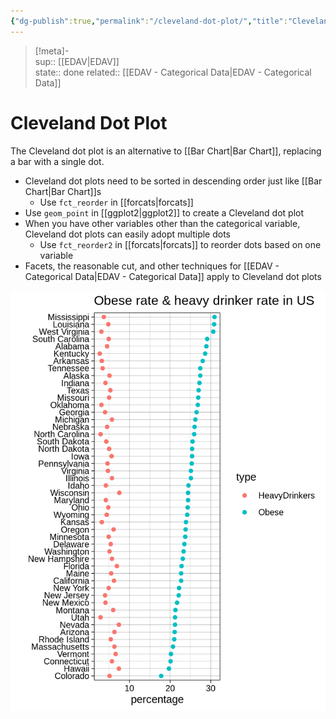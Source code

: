 ```yaml
---
{"dg-publish":true,"permalink":"/cleveland-dot-plot/","title":"Cleveland Dot Plot","created":"2022-10-12T21:20:51","updated":"2022-10-12T21:34:35"}
---
```


> [!meta]-  
sup:: [[EDAV\|EDAV]]  
state:: done
related:: [[EDAV - Categorical Data\|EDAV - Categorical Data]]

# Cleveland Dot Plot

The Cleveland dot plot is an alternative to [[Bar Chart\|Bar Chart]], replacing a bar with a single dot.

- Cleveland dot plots need to be sorted in descending order just like [[Bar Chart\|Bar Chart]]s
    - Use `fct_reorder` in [[forcats\|forcats]]
- Use `geom_point` in [[ggplot2\|ggplot2]] to create a Cleveland dot plot
- When you have other variables other than the categorical variable, Cleveland dot plots can easily adopt multiple dots
    - Use `fct_reorder2` in [[forcats\|forcats]] to reorder dots based on one variable
- Facets, the reasonable cut, and other techniques for [[EDAV - Categorical Data\|EDAV - Categorical Data]] apply to Cleveland dot plots

![|500](https://raw.githubusercontent.com/zcysxy/Figurebed/master/img/20221012213125.png)
